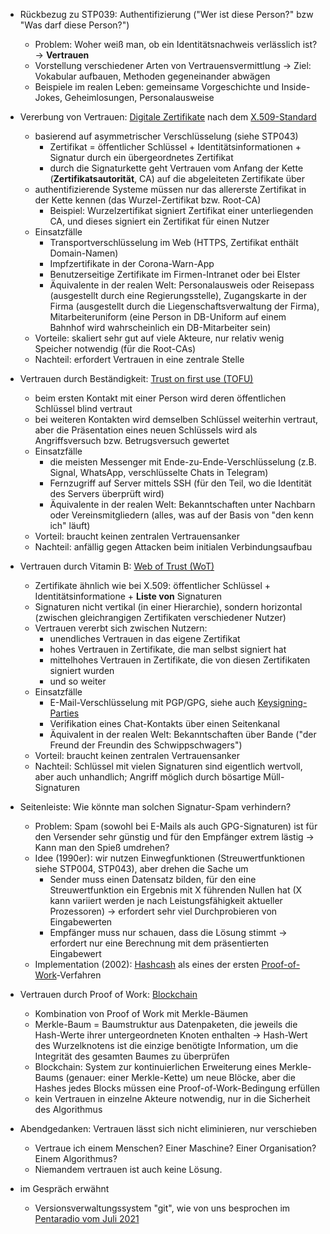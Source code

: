 - Rückbezug zu STP039: Authentifizierung ("Wer ist diese Person?" bzw "Was darf diese Person?")
    - Problem: Woher weiß man, ob ein Identitätsnachweis verlässlich ist? -> **Vertrauen**
    - Vorstellung verschiedener Arten von Vertrauensvermittlung -> Ziel: Vokabular aufbauen, Methoden gegeneinander abwägen
    - Beispiele im realen Leben: gemeinsame Vorgeschichte und Inside-Jokes, Geheimlosungen, Personalausweise

- Vererbung von Vertrauen: [Digitale Zertifikate](https://de.wikipedia.org/w/index.php?title=Digitales_Zertifikat&oldid=236185751) nach dem [X.509-Standard](https://de.wikipedia.org/w/index.php?title=X.509&oldid=237108927)
    - basierend auf asymmetrischer Verschlüsselung (siehe STP043)
        - Zertifikat = öffentlicher Schlüssel + Identitätsinformationen + Signatur durch ein übergeordnetes Zertifikat
        - durch die Signaturkette geht Vertrauen vom Anfang der Kette (**Zertifikatsautorität**, CA) auf die abgeleiteten Zertifikate über
    - authentifizierende Systeme müssen nur das allererste Zertifikat in der Kette kennen (das Wurzel-Zertifikat bzw. Root-CA)
        - Beispiel: Wurzelzertifikat signiert Zertifikat einer unterliegenden CA, und dieses signiert ein Zertifikat für einen Nutzer
    - Einsatzfälle
        - Transportverschlüsselung im Web (HTTPS, Zertifikat enthält Domain-Namen)
        - Impfzertifikate in der Corona-Warn-App
        - Benutzerseitige Zertifikate im Firmen-Intranet oder bei Elster
        - Äquivalente in der realen Welt: Personalausweis oder Reisepass (ausgestellt durch eine Regierungsstelle), Zugangskarte in der Firma (ausgestellt durch die Liegenschaftsverwaltung der Firma), Mitarbeiteruniform (eine Person in DB-Uniform auf einem Bahnhof wird wahrscheinlich ein DB-Mitarbeiter sein)
    - Vorteile: skaliert sehr gut auf viele Akteure, nur relativ wenig Speicher notwendig (für die Root-CAs)
    - Nachteil: erfordert Vertrauen in eine zentrale Stelle

- Vertrauen durch Beständigkeit: [Trust on first use (TOFU)](https://en.wikipedia.org/w/index.php?title=Trust_on_first_use&oldid=1157774410)
    - beim ersten Kontakt mit einer Person wird deren öffentlichen Schlüssel blind vertraut
    - bei weiteren Kontakten wird demselben Schlüssel weiterhin vertraut, aber die Präsentation eines neuen Schlüssels wird als Angriffsversuch bzw. Betrugsversuch gewertet
    - Einsatzfälle
        - die meisten Messenger mit Ende-zu-Ende-Verschlüsselung (z.B. Signal, WhatsApp, verschlüsselte Chats in Telegram)
        - Fernzugriff auf Server mittels SSH (für den Teil, wo die Identität des Servers überprüft wird)
        - Äquivalente in der realen Welt: Bekanntschaften unter Nachbarn oder Vereinsmitgliedern (alles, was auf der Basis von "den kenn ich" läuft)
    - Vorteil: braucht keinen zentralen Vertrauensanker
    - Nachteil: anfällig gegen Attacken beim initialen Verbindungsaufbau

- Vertrauen durch Vitamin B: [Web of Trust (WoT)](https://de.wikipedia.org/w/index.php?title=Web_of_Trust&oldid=235927300)
    - Zertifikate ähnlich wie bei X.509: öffentlicher Schlüssel + Identitätsinformatione + **Liste von** Signaturen
    - Signaturen nicht vertikal (in einer Hierarchie), sondern horizontal (zwischen gleichrangigen Zertifikaten verschiedener Nutzer)
    - Vertrauen vererbt sich zwischen Nutzern:
        - unendliches Vertrauen in das eigene Zertifikat
        - hohes Vertrauen in Zertifikate, die man selbst signiert hat
        - mittelhohes Vertrauen in Zertifikate, die von diesen Zertifikaten signiert wurden
        - und so weiter
    - Einsatzfälle
        - E-Mail-Verschlüsselung mit PGP/GPG, siehe auch [Keysigning-Parties](https://de.wikipedia.org/w/index.php?title=Keysigning-Party&oldid=237529163)
        - Verifikation eines Chat-Kontakts über einen Seitenkanal
        - Äquivalent in der realen Welt: Bekanntschaften über Bande ("der Freund der Freundin des Schwippschwagers")
    - Vorteil: braucht keinen zentralen Vertrauensanker
    - Nachteil: Schlüssel mit vielen Signaturen sind eigentlich wertvoll, aber auch unhandlich; Angriff möglich durch bösartige Müll-Signaturen

- Seitenleiste: Wie könnte man solchen Signatur-Spam verhindern?
    - Problem: Spam (sowohl bei E-Mails als auch GPG-Signaturen) ist für den Versender sehr günstig und für den Empfänger extrem lästig -> Kann man den Spieß umdrehen?
    - Idee (1990er): wir nutzen Einwegfunktionen (Streuwertfunktionen siehe STP004, STP043), aber drehen die Sache um
        - Sender muss einen Datensatz bilden, für den eine Streuwertfunktion ein Ergebnis mit X führenden Nullen hat (X kann variiert werden je nach Leistungsfähigkeit aktueller Prozessoren) -> erfordert sehr viel Durchprobieren von Eingabewerten
        - Empfänger muss nur schauen, dass die Lösung stimmt -> erfordert nur eine Berechnung mit dem präsentierten Eingabewert
    - Implementation (2002): [Hashcash](https://en.wikipedia.org/w/index.php?title=Hashcash&oldid=1166511502) als eines der ersten [Proof-of-Work](https://de.wikipedia.org/w/index.php?title=Proof_of_Work&oldid=235827513)-Verfahren

- Vertrauen durch Proof of Work: [Blockchain](https://de.wikipedia.org/w/index.php?title=Blockchain&oldid=235793427)
    - Kombination von Proof of Work mit Merkle-Bäumen
    - Merkle-Baum = Baumstruktur aus Datenpaketen, die jeweils die Hash-Werte ihrer untergeordneten Knoten enthalten -> Hash-Wert des Wurzelknotens ist die einzige benötigte Information, um die Integrität des gesamten Baumes zu überprüfen
    - Blockchain: System zur kontinuierlichen Erweiterung eines Merkle-Baums (genauer: einer Merkle-Kette) um neue Blöcke, aber die Hashes jedes Blocks müssen eine Proof-of-Work-Bedingung erfüllen
    - kein Vertrauen in einzelne Akteure notwendig, nur in die Sicherheit des Algorithmus

- Abendgedanken: Vertrauen lässt sich nicht eliminieren, nur verschieben
    - Vertraue ich einem Menschen? Einer Maschine? Einer Organisation? Einem Algorithmus?
    - Niemandem vertrauen ist auch keine Lösung.

- im Gespräch erwähnt
    - Versionsverwaltungssystem "git", wie von uns besprochen im [Pentaradio vom Juli 2021](https://c3d2.de/news/pentaradio24-20210727.html)
